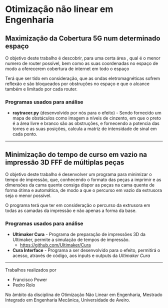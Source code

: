 # Otimização não linear em Engenharia

## Maximização da Cobertura 5G num determinado espaço

O objetivo deste trabalho é descobrir, para uma certa área , qual é o menor numero de router possível, bem como as suas coordenadas no espaço de modo a oferecerem cobertura de internet em todo o espaço​

Terá que ser tido em consideração, que as ondas eletromagnéticas sofrem reflexão e são bloqueados por obstruções no espaço e que o alcance também e limitado por cada router.

### Programas usados para análise

- **raytracer.py** (desenvolvido por nós para o efeito) - Sendo fornecido um mapa de obstáculos como imagem a níveis de cinzento, em que o preto é a área livre e branco são as obstruções, e fornecendo a potencia das torres e as suas posições, calcula a matriz de intensidade de sinal em cada ponto.

***

## Minimização do tempo de curso em vazio na impressão 3D FFF de múltiplas peças

O objetivo deste trabalho é desenvolver um programa para minimizar o tempo de impressão, que, conhecendo o formato das peças a imprimir e as dimensões da cama quente consiga dispor as peças na cama quente de forma ótima e automática, de modo a que o percurso em vazio da extrusora seja o menor possível. ​

O programa terá que ter em consideração o percurso da extrusora em todas as camadas da impressão e não apenas a forma da base.​

### Programas usados para análise

- **Ultimaker Cura** - Programa de preparação de impressões 3D da Ultimaker, permite a simulação de tempos de impressão.
    - https://github.com/Ultimaker/Cura
- **Cura Interface** - Programa a ser desenvolvido para o efeito, permitirá o acesso, através de código, aos inputs e outputs da *Ultimaker Cura*

 ***

Trabalhos realizados por

- Francisco Power
- Pedro Rolo

No âmbito da disciplina de Otimização Não Linear em Engenharia, Mestrado Integrado em Engenharia Mecânica, Universidade de Aveiro.
